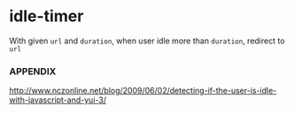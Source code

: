 # idle-timer

With given `url` and `duration`, when user idle more than `duration`, redirect to `url`


### APPENDIX
http://www.nczonline.net/blog/2009/06/02/detecting-if-the-user-is-idle-with-javascript-and-yui-3/